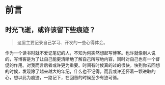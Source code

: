 # 前言

## 时光飞逝，或许该留下些痕迹？

> 这里主要记录自己学习、开发的一些心得体会。

作为一个读书时就不爱记笔记的人，不知为何突然想起写博客。也许就像别人说的，写博客是为了让自己能更清晰地了解自己所写地内容，同时对自己也有一个督促的作用。对我而言后者或许更为重要。时间有时候真的过的很快，快到你去回想的时候，发现除了越来越大的年纪，什么也不记得。而我或许还怀着一颗进取的心，想以此为痕迹，一路记下，在回首的时候至少有迹可循。

